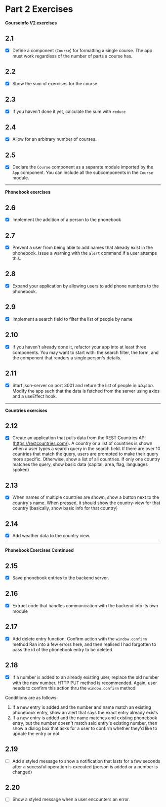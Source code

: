 # Part 2 Exercises

**Courseinfo V2 exercises**
## 2.1
- [x] Define a component (`Course`) for formatting a single course. The app must work regardless of the number of parts a course has.

## 2.2
- [x] Show the sum of exercises for the course

## 2.3
- [x] If you haven't done it yet, calculate the sum with `reduce`

## 2.4
- [x] Allow for an arbitrary number of courses.

## 2.5
- [x] Declare the `Course` component as a separate module imported by the `App` component. You can include all the subcomponents in the `Course` module.

---
**Phonebook exercises**

## 2.6
- [x] Implement the addition of a person to the phonebook

## 2.7
- [x] Prevent a user from being able to add names that already exist in the phonebook. Issue a warning with the `alert` command if a user attemps this.

## 2.8
- [x] Expand your application by allowing users to add phone numbers to the phonebook.

## 2.9
- [x] Implement a search field to filter the list of people by name

## 2.10
- [x] If you haven't already done it, refactor your app into at least three components. You may want to start  with: the search filter, the form, and the component that renders a single person's details.

## 2.11
- [x] Start json-server on port 3001 and return the list of people in *db.json*. Modify the app such that the data is fetched from the server using axios and a useEffect hook.

---
**Countries exercises**
## 2.12
- [x] Create an application that pulls data from the REST Countries API (https://restcountries.com/). A country or a list of countries is shown when a user types a search query in the search field. If there are over 10 countries that match the query, users are prompted to make their query more specific. Otherwise, show a list of all countries. If only one country matches the query, show basic data (capital, area, flag, languages spoken)

## 2.13
- [x] When names of multiple countries are shown, show a button next to the country's name. When pressed, it should show the country-view for that country (basically, show basic info for that country)

## 2.14
- [x] Add weather data to the country view.

---
**Phonebook Exercises Continued**
## 2.15
- [x] Save phonebook entries to the backend server.

## 2.16
- [x] Extract code that handles communication with the backend into its own module

## 2.17
- [x] Add delete entry function. Confirm action with the `window.confirm` method
Ran into a few errors here, and then realised I had forgotten to pass the id of the phonebook entry to be deleted.

## 2.18
- [x] If a number is added to an already existing user, replace the old number with the new number. HTTP PUT method is recommended. Again, user needs to confirm this action thru the `window.confirm` method

Conditions are as follows:
1. If a new entry is added and the number and name match an existing phonebook entry, show an alert that says the exact entry already exists
2. If a new entry is added and the name matches and existing phonebook entry, but the number doesn't match said entry's existing number, then show a dialog box that asks for a user to confirm whether they'd like to update the entry or not


## 2.19
- [ ] Add a styled message to show a notification that lasts for a few seconds after a sucessful operation is executed (person is added or a number is changed)

## 2.20
- [ ] Show a styled message when a user encounters an error.



